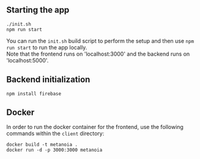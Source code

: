 ## Starting the app
```
./init.sh
npm run start
```
You can run the `init.sh` build script to perform the setup and then use `npm run start` to run the app locally.  
Note that the frontend runs on 'localhost:3000' and the backend runs on 'localhost:5000'.

## Backend initialization

```
npm install firebase
```


## Docker
In order to run the docker container for the frontend, use the following commands within the `client` directory:
```
docker build -t metanoia .
docker run -d -p 3000:3000 metanoia
```
